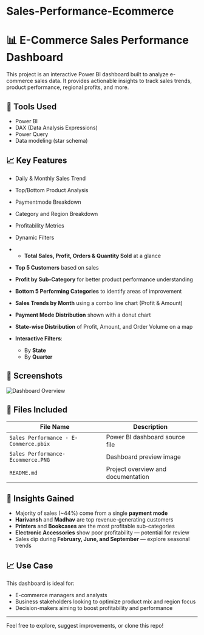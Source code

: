 # Sales-Performance-Ecommerce
# 📊 E-Commerce Sales Performance Dashboard

This project is an interactive Power BI dashboard built to analyze e-commerce sales data. It provides actionable insights to track sales trends, product performance, regional profits, and more.

## 🧰 Tools Used
- Power BI
- DAX (Data Analysis Expressions)
- Power Query
- Data modeling (star schema)

## 📈 Key Features
- Daily & Monthly Sales Trend
- Top/Bottom Product Analysis
- Paymentmode Breakdown
- Category and Region Breakdown
- Profitability Metrics
- Dynamic Filters

- - **Total Sales, Profit, Orders & Quantity Sold** at a glance
- **Top 5 Customers** based on sales
- **Profit by Sub-Category** for better product performance understanding
- **Bottom 5 Performing Categories** to identify areas of improvement
- **Sales Trends by Month** using a combo line chart (Profit & Amount)
- **Payment Mode Distribution** shown with a donut chart
- **State-wise Distribution** of Profit, Amount, and Order Volume on a map
- **Interactive Filters**:
  - By **State**
  - By **Quarter**

## 📸 Screenshots
![Dashboard Overview](dashboard-screenshot1.png)

## 📂 Files Included

| File Name                               | Description                                |
|----------------------------------------|--------------------------------------------|
| `Sales Performance - E-Commerce.pbix`  | Power BI dashboard source file             |
| `Sales Performance-Ecommerce.PNG`      | Dashboard preview image                    |
| `README.md`                            | Project overview and documentation         |


## 🚀 Insights Gained

- Majority of sales (~44%) come from a single **payment mode**
- **Harivansh** and **Madhav** are top revenue-generating customers
- **Printers** and **Bookcases** are the most profitable sub-categories
- **Electronic Accessories** show poor profitability — potential for review
- Sales dip during **February, June, and September** — explore seasonal trends


## 📈 Use Case

This dashboard is ideal for:
- E-commerce managers and analysts
- Business stakeholders looking to optimize product mix and region focus
- Decision-makers aiming to boost profitability and performance


---

Feel free to explore, suggest improvements, or clone this repo!
